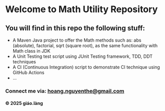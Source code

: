 # Welcome to Math Utility Repository

## You will find in this repo the following stuff:

* A Maven Java project to offer the Math methods such as: abs (absolute), factorial, sqrt (square root), as the same functionality with Math class in JDK
* A Unit Testing test script using JUnit Testing framework, TDD, DDT techniques
* A CI (Continuous Integration) script to demonstrate CI technique using GitHub Actions
* ...

### Connect me via: hoang.nguyenthe@gmail.com

#### &#169; 2025 giáo.làng

  